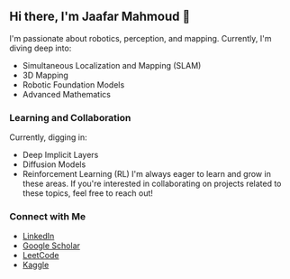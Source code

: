 ## Hi there, I'm Jaafar Mahmoud 👋

I'm passionate about robotics, perception, and mapping. Currently, I'm diving deep into:

- Simultaneous Localization and Mapping (SLAM)
- 3D Mapping
- Robotic Foundation Models
- Advanced Mathematics

### Learning and Collaboration
Currently, digging in:
- Deep Implicit Layers
- Diffusion Models
- Reinforcement Learning (RL)
I'm always eager to learn and grow in these areas. If you're interested in collaborating on projects related to these topics, feel free to reach out!

### Connect with Me

- [LinkedIn](https://www.linkedin.com/in/jaafar-mahmoud)
- [Google Scholar](https://scholar.google.com/citations?user=wq-hOLEAAAAJ&hl=en)
- [LeetCode](https://leetcode.com/Jul_m/)
- [Kaggle](https://www.kaggle.com/jaafarmahmoud1)
